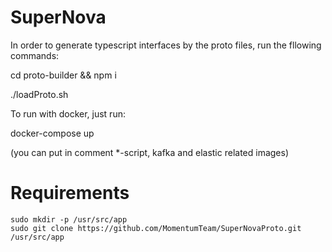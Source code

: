 # SuperNova

In order to generate typescript interfaces by the proto files, run the fllowing commands:

cd proto-builder && npm i

./loadProto.sh

To run with docker, just run:

docker-compose up

(you can put in comment *-script, kafka and elastic related images)


# Requirements

```
sudo mkdir -p /usr/src/app
sudo git clone https://github.com/MomentumTeam/SuperNovaProto.git /usr/src/app
```
